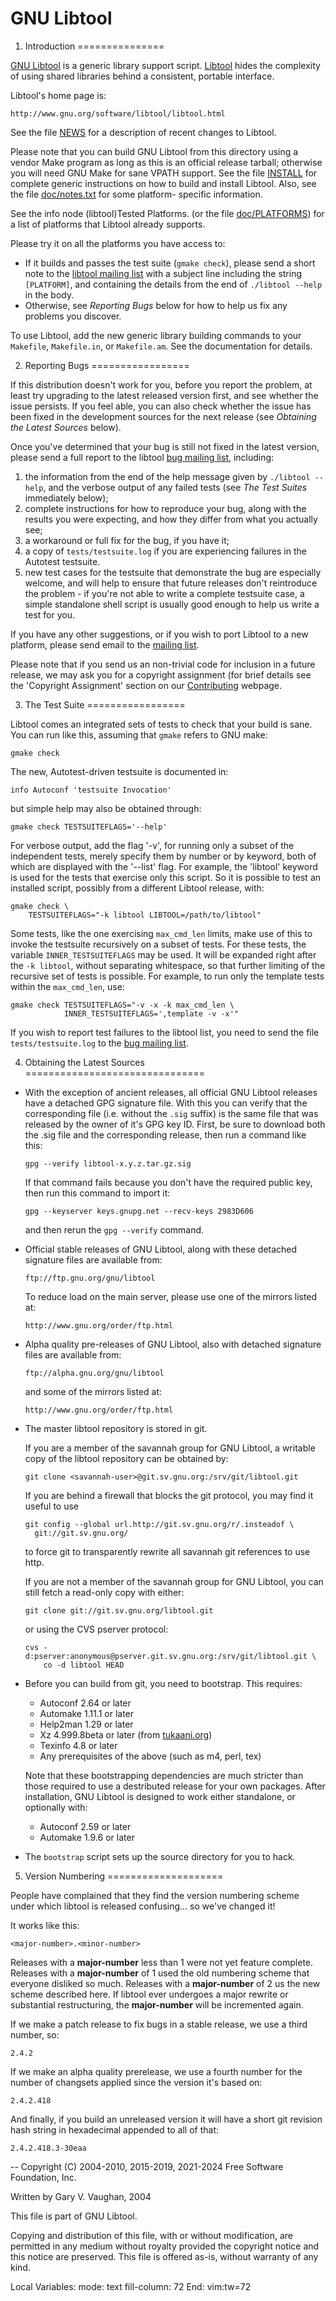 # GNU Libtool

1. Introduction
===============

[GNU Libtool][libtool] is a generic library support script.
[Libtool][] hides the complexity of using shared libraries behind a
consistent, portable interface.

Libtool's home page is:

    http://www.gnu.org/software/libtool/libtool.html

See the file [NEWS][] for a description of recent changes to Libtool.

Please note that you can build GNU Libtool from this directory using a
vendor Make program as long as this is an official release tarball;
otherwise you will need GNU Make for sane VPATH support.  See the file
[INSTALL][] for complete generic instructions on how to build and install
Libtool.  Also, see the file [doc/notes.txt][notes] for some platform-
specific information.

See the info node (libtool)Tested Platforms. (or the file
[doc/PLATFORMS][platforms]) for a list of platforms that Libtool already
supports.

Please try it on all the platforms you have access to:

 * If it builds and passes the test suite (`gmake check`), please send
   a short note to the [libtool mailing list][libtool list] with a
   subject line including the string `[PLATFORM]`, and containing the
   details from the end of `./libtool --help` in the body.
 * Otherwise, see _Reporting Bugs_ below for how to help us fix any
   problems you discover.

To use Libtool, add the new generic library building commands to your
`Makefile`, `Makefile.in`, or `Makefile.am`.  See the documentation for
details.

[install]: http://git.savannah.gnu.org/cgit/automake.git/tree/INSTALL
[libtool]: http://www.gnu.org/s/libtool
[libtool list]: mailto:libtool@gnu.org
[news]: http://git.savannah.gnu.org/cgit/libtool.git/tree/NEWS
[notes]: http://git.savannah.gnu.org/cgit/libtool.git/tree/doc/notes.texi
[platforms]: http://git.savannah.gnu.org/cgit/libtool.git/tree/doc/PLATFORMS


2. Reporting Bugs
=================

If this distribution doesn't work for you, before you report the
problem, at least try upgrading to the latest released version first,
and see whether the issue persists.  If you feel able, you can also
check whether the issue has been fixed in the development sources for
the next release (see _Obtaining the Latest Sources_ below).

Once you've determined that your bug is still not fixed in the latest
version, please send a full report to the libtool [bug mailing list][],
including:

  1. the information from the end of the help message given by
     `./libtool --help`, and the verbose output of any failed tests
     (see _The Test Suites_ immediately below);
  2. complete instructions for how to reproduce your bug, along with
     the results you were expecting, and how they differ from what you
     actually see;
  3. a workaround or full fix for the bug, if you have it;
  4. a copy of `tests/testsuite.log` if you are experiencing failures
     in the Autotest testsuite.
  5. new test cases for the testsuite that demonstrate the bug are
     especially welcome, and will help to ensure that future releases
     don't reintroduce the problem - if you're not able to write a
     complete testsuite case, a simple standalone shell script is
     usually good enough to help us write a test for you.

If you have any other suggestions, or if you wish to port Libtool to a
new platform, please send email to the [mailing list][libtool list].

Please note that if you send us an non-trivial code for inclusion in a
future release, we may ask you for a copyright assignment (for brief
details see the 'Copyright Assignment' section on our
[Contributing][contribute] webpage.

[bug mailing list]: mailto:bug-libtool@gnu.org
[contribute]: http://www.gnu.org/software/libtool/contribute.html


3. The Test Suite
=================

Libtool comes an integrated sets of tests to check that your build
is sane.  You can run like this, assuming that `gmake` refers to GNU
make:

    gmake check

The new, Autotest-driven testsuite is documented in:

    info Autoconf 'testsuite Invocation'

but simple help may also be obtained through:

    gmake check TESTSUITEFLAGS='--help'

For verbose output, add the flag '-v', for running only a subset of the
independent tests, merely specify them by number or by keyword, both of
which are displayed with the '--list' flag.  For example, the 'libtool'
keyword is used for the tests that exercise only this script.  So it is
possible to test an installed script, possibly from a different Libtool
release, with:

    gmake check \
        TESTSUITEFLAGS="-k libtool LIBTOOL=/path/to/libtool"

Some tests, like the one exercising `max_cmd_len` limits, make use of
this to invoke the testsuite recursively on a subset of tests.  For these
tests, the variable `INNER_TESTSUITEFLAGS` may be used.  It will be
expanded right after the `-k libtool`, without separating whitespace, so
that further limiting of the recursive set of tests is possible.  For
example, to run only the template tests within the `max_cmd_len`, use:

    gmake check TESTSUITEFLAGS="-v -x -k max_cmd_len \
                INNER_TESTSUITEFLAGS=',template -v -x'"

If you wish to report test failures to the libtool list, you need to
send the file `tests/testsuite.log` to the [bug mailing list][].


4. Obtaining the Latest Sources
===============================

* With the exception of ancient releases, all official GNU Libtool
  releases have a detached GPG signature file.  With this you can verify
  that the corresponding file (i.e. without the `.sig` suffix) is the
  same file that was released by the owner of it's GPG key ID.  First,
  be sure to download both the .sig file and the corresponding release,
  then run a command like this:

      gpg --verify libtool-x.y.z.tar.gz.sig

  If that command fails because you don't have the required public key,
  then run this command to import it:

      gpg --keyserver keys.gnupg.net --recv-keys 2983D606

  and then rerun the `gpg --verify` command.

* Official stable releases of GNU Libtool, along with these detached
  signature files are available from:

      ftp://ftp.gnu.org/gnu/libtool

  To reduce load on the main server, please use one of the mirrors
  listed at:

      http://www.gnu.org/order/ftp.html

* Alpha quality pre-releases of GNU Libtool, also with detached
  signature files are available from:

      ftp://alpha.gnu.org/gnu/libtool

  and some of the mirrors listed at:

      http://www.gnu.org/order/ftp.html

* The master libtool repository is stored in git.

  If you are a member of the savannah group for GNU Libtool, a writable
  copy of the libtool repository can be obtained by:

      git clone <savannah-user>@git.sv.gnu.org:/srv/git/libtool.git

  If you are behind a firewall that blocks the git protocol, you may
  find it useful to use

      git config --global url.http://git.sv.gnu.org/r/.insteadof \
        git://git.sv.gnu.org/

  to force git to transparently rewrite all savannah git references to
  use http.

  If you are not a member of the savannah group for GNU Libtool, you can
  still fetch a read-only copy with either:

      git clone git://git.sv.gnu.org/libtool.git

  or using the CVS pserver protocol:

      cvs -d:pserver:anonymous@pserver.git.sv.gnu.org:/srv/git/libtool.git \
          co -d libtool HEAD

* Before you can build from git, you need to bootstrap.  This requires:
  - Autoconf 2.64 or later
  - Automake 1.11.1 or later
  - Help2man 1.29 or later
  - Xz 4.999.8beta or later (from [tukaani.org](http://tukaani.org/xz))
  - Texinfo 4.8 or later
  - Any prerequisites of the above (such as m4, perl, tex)

  Note that these bootstrapping dependencies are much stricter than
  those required to use a destributed release for your own packages.
  After installation, GNU Libtool is designed to work either standalone,
  or optionally with:
  - Autoconf 2.59 or later
  - Automake 1.9.6 or later

* The `bootstrap` script sets up the source directory for you to hack.


5. Version Numbering
====================

People have complained that they find the version numbering scheme under
which libtool is released confusing... so we've changed it!

It works like this:

    <major-number>.<minor-number>

Releases with a **major-number** less than 1 were not yet feature
complete.  Releases with a **major-number** of 1 used the old numbering
scheme that everyone disliked so much.  Releases with a **major-number**
of 2 us the new scheme described here.  If libtool ever undergoes a
major rewrite or substantial restructuring, the **major-number** will be
incremented again.

If we make a patch release to fix bugs in a stable release, we use a
third number, so:

    2.4.2

If we make an alpha quality prerelease, we use a fourth number for the
number of changsets applied since the version it's based on:

    2.4.2.418

And finally, if you build an unreleased version it will have a short git
revision hash string in hexadecimal appended to all of that:

    2.4.2.418.3-30eaa

--
  Copyright (C) 2004-2010, 2015-2019, 2021-2024 Free Software
  Foundation, Inc.

  Written by Gary V. Vaughan, 2004

  This file is part of GNU Libtool.

Copying and distribution of this file, with or without modification,
are permitted in any medium without royalty provided the copyright
notice and this notice are preserved.  This file is offered as-is,
without warranty of any kind.


Local Variables:
mode: text
fill-column: 72
End:
vim:tw=72
